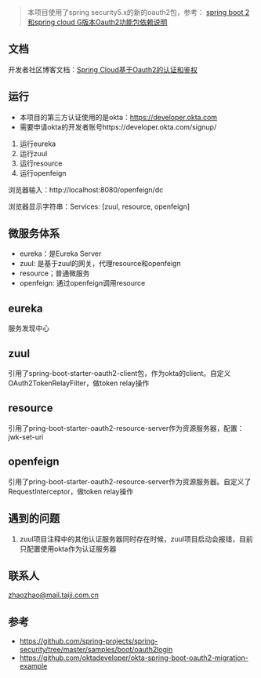 
> 本项目使用了spring security5.x的新的oauth2包，参考：
[spring boot 2和spring cloud G版本Oauth2功能包依赖说明](http://tech.taiji.com.cn/community/blogShow?id=d135348b1b5e4d2eb9d144434538572f)

## 文档
开发者社区博客文档：[Spring Cloud基于Oauth2的认证和鉴权](http://tech.taiji.com.cn/community/blogShow?id=d94287c697d74425aeda2b2cc404acca)

## 运行
* 本项目的第三方认证使用的是okta：https://developer.okta.com
* 需要申请okta的开发者账号https://developer.okta.com/signup/

1. 运行eureka
2. 运行zuul
3. 运行resource
4. 运行openfeign

浏览器输入：http://localhost:8080/openfeign/dc  

浏览器显示字符串：Services: [zuul, resource, openfeign]

## 微服务体系
* eureka：是Eureka Server
* zuul: 是基于zuul的网关，代理resource和openfeign
* resource；普通微服务
* openfeign: 通过openfeign调用resource

## eureka
服务发现中心

## zuul
引用了spring-boot-starter-oauth2-client包，作为okta的client。自定义OAuth2TokenRelayFilter，做token relay操作

## resource
引用了pring-boot-starter-oauth2-resource-server作为资源服务器，配置：jwk-set-uri

## openfeign
引用了pring-boot-starter-oauth2-resource-server作为资源服务器。自定义了RequestInterceptor，做token relay操作
 
## 遇到的问题
1. zuul项目注释中的其他认证服务器同时存在时候，zuul项目启动会报错，目前只配置使用okta作为认证服务器

## 联系人
zhaozhao@mail.taiji.com.cn

## 参考
* https://github.com/spring-projects/spring-security/tree/master/samples/boot/oauth2login
* https://github.com/oktadeveloper/okta-spring-boot-oauth2-migration-example


